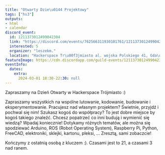 ```yaml
---
title: "Otwarty Dzie\u0144 Projektowy"
tags: ["hs3"]
outputs:
- html
- calendar
discord_event:
  id: 1211373012499042304
  link: "https://discord.com/events/762566311930101761/1211373012499042304"
  interested: 5
  organizer: "leszekm."
  location: "Hackerspace Tr\u00f3jmiasto al. wojska Polskiego 41, Gda\u0144sk"
featureImage: https://cdn.discordapp.com/guild-events/1211373012499042304/698573161115bd26ca6b74b096b871bb.png?size=1024
eventInfo:
  dates:
    extra:
      2024-03-01 18:30-22:30: null
---
```

Zapraszamy na Dzień Otwarty w Hackerspace Trójmiasto :)

Zapraszamy wszystkich na wspólne lutowanie, kodowanie, budowanie i eksperymentowanie.
Pracujesz nad własnym projektem? Świetnie, przyjdź i pochwal się nim!
Szukasz kogoś do współpracy? To jest dobre miejsce by kogoś takiego znaleźć.
Chcesz popatrzeć co inni budują i wymienić się wiedzą? Wpadaj koniecznie!
Dotykamy różnych tematów, ale można się spodziewać Arduino, ROS (Robot Operating System), Raspberry Pi, Python, FreeCAD, elektroniki, sklejki, kartonu, pleksi, ...
Zresztą, sami zobaczcie!

Kończymy z ostatnią osobą z kluczem :). Czasami jest to 21, a czasami 3 nad ranem.
